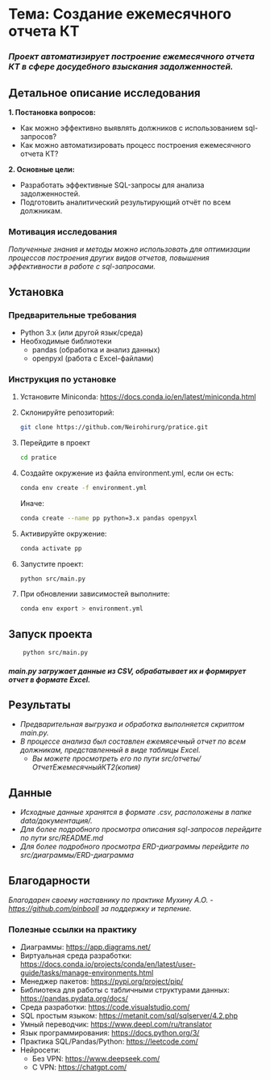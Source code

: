 # **Тема: Создание ежемесячного отчета КТ**

### *Проект автоматизирует построение ежемесячного отчета КТ в сфере досудебного взыскания задолженностей.*

## **Детальное описание исследования**  

**1. Постановка вопросов:**  
- Как можно эффективно выявлять должников с использованием sql-запросов?   
- Как можно автоматизировать процесс построения ежемесячного отчета КТ?
  
**2. Основные цели:**  
- Разработать эффективные SQL-запросы для анализа задолженностей.  
- Подготовить аналитический результирующий отчёт по всем должникам.  

### **Мотивация исследования**  

*Полученные знания и методы можно использовать для оптимизации процессов построения других видов отчетов, повышения эффективности в работе с sql-запросами.*

## Установка

### Предварительные требования

- Python 3.x (или другой язык/среда)
- Необходимые библиотеки
    - pandas (обработка и анализ данных)
    - openpyxl (работа с Excel-файлами)

### Инструкция по установке

1. Установите Miniconda: https://docs.conda.io/en/latest/miniconda.html
2. Склонируйте репозиторий:
   
    ```bash
    git clone https://github.com/Neirohirurg/pratice.git

3. Перейдите в проект
   
   ```bash
   cd pratice
   
4. Создайте окружение из файла environment.yml, если он есть:
   
   ```bash
   conda env create -f environment.yml
   ```
   
   Иначе:
   
   ```bash   
   conda create --name pp python=3.x pandas openpyxl
   
5. Активируйте окружение:
   
   ```bash
   conda activate pp
   
6. Запустите проект: 
   ```bash
   python src/main.py
   
7. При обновлении зависимостей выполните:
 
   ```bash
   conda env export > environment.yml
   
## Запуск проекта

```bash
    python src/main.py
```   
#### *main.py загружает данные из CSV, обрабатывает их и формирует отчет в формате Excel.*

## Результаты
- *Предварительная выгрузка и обработка выполняется скриптом main.py.*
- *В процессе анализа был составлен ежемясечный отчет по всем должникам, представленный в виде таблицы Excel.*
  - *Вы можете просмотреть его по пути src/отчеты/ОтчетЕжемесячныйКТ2(копия)*

## Данные

  - *Исходные данные хранятся в формате .csv, расположены в папке data/документация/.*
  - *Для более подробного просмотра описания sql-запросов перейдите по пути src/README.md*
  - *Для более подробного просмотра ERD-диаграммы перейдите по src/диаграммы/ERD-диаграмма*
## Благодарности

*Благодарен своему наставнику по практике Мухину А.О. - https://github.com/pinbooll за поддержку и терпение.*

### Полезные ссылки на практику

- Диаграммы: https://app.diagrams.net/
- Виртуальная среда разработки: https://docs.conda.io/projects/conda/en/latest/user-guide/tasks/manage-environments.html
- Менеджер пакетов: https://pypi.org/project/pip/
- Библиотека для работы с табличными структурами данных: https://pandas.pydata.org/docs/
- Среда разработки: https://code.visualstudio.com/
- SQL простым языком: https://metanit.com/sql/sqlserver/4.2.php
- Умный переводчик: https://www.deepl.com/ru/translator
- Язык программирования: https://docs.python.org/3/
- Практика SQL/Pandas/Python: https://leetcode.com/
- Нейросети:
  - Без VPN: https://www.deepseek.com/
  - С VPN: https://chatgpt.com/


